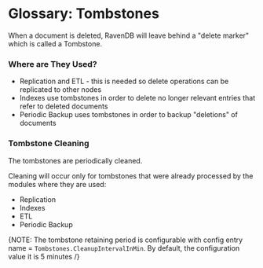 # Glossary: Tombstones

When a document is deleted, RavenDB will leave behind a "delete marker" which is called a Tombstone. 
  
### Where are They Used?

* Replication and ETL - this is needed so delete operations can be replicated to other nodes
* Indexes use tombstones in order to delete no longer relevant entries that refer to deleted documents
* Periodic Backup uses tombstones in order to backup "deletions" of documents

### Tombstone Cleaning

The tombstones are periodically cleaned.  

Cleaning will occur only for tombstones that were already processed by the modules where they are used:

* Replication
* Indexes
* ETL 
* Periodic Backup

{NOTE: The tombstone retaining period is configurable with config entry name = `Tombstones.CleanupIntervalInMin`. By default, the configuration value it is 5 minutes /}
